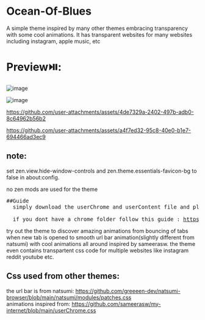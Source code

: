 # Ocean-Of-Blues
A simple theme inspired by many other themes embracing transparency with some cool animations. It has transparent websites for many websites including instagram, apple music, etc 


# Preview⏯️:
![image](https://github.com/user-attachments/assets/25b989bd-bd1d-40ef-a22b-a75a1606fa9c)

![image](https://github.com/user-attachments/assets/7c8a5648-392f-4f86-bbef-afcb9a76e00a)



https://github.com/user-attachments/assets/4de7329a-2402-497b-adb0-8c64962b56b2

https://github.com/user-attachments/assets/a4f7ed32-95c8-40e0-b1e7-694466ad3ec9



## note:
set zen.view.hide-window-controls and zen.theme.essentials-favicon-bg to false in about:config. </br>

no zen mods are used for the theme</br>

<pre>
##Guide
  simply download the userChrome and userContent file and place it in your chrome folder along with the natsumi files, restart browser and enjoy </br>
  if you dont have a chrome folder follow this guide : <a href>https://docs.zen-browser.app/guides/live-editing</a>
</pre>
try out the theme to discover amazing animations from bouncing of tabs when new tab is opened to smooth url bar animation(slightly different from natsumi) with cool animations all around inspired by sameerasw. the theme even contains transpartent css code for multiple websites like instagram reddit youtube etc.

## Css used from other themes:
the url bar is from natsumi: https://github.com/greeeen-dev/natsumi-browser/blob/main/natsumi/modules/patches.css </br>
animations inspired from: https://github.com/sameerasw/my-internet/blob/main/userChrome.css </br>
